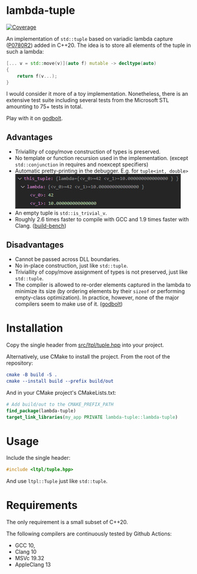 # lambda-tuple

[![Coverage](https://sonarcloud.io/api/project_badges/measure?project=Tradias_lambda-tuple&metric=coverage)](https://sonarcloud.io/summary/new_code?id=Tradias_lambda-tuple)

An implementation of `std::tuple` based on variadic lambda capture ([P0780R2](https://open-std.org/JTC1/SC22/WG21/docs/papers/2018/p0780r2.html)) added in C++20. 
The idea is to store all elements of the tuple in such a lambda:

```cpp
[... v = std::move(v)](auto f) mutable -> decltype(auto)
{
    return f(v...);
}
```

I would consider it more of a toy implementation. Nonetheless, there is an extensive test suite including several tests from the Microsoft STL amounting to 75+ tests in total.

Play with it on [godbolt](https://godbolt.org/z/ajxavsrnM).

## Advantages

* Triviallity of copy/move construction of types is preserved.
* No template or function recursion used in the implementation. (except `std::conjunction` in requires and noexcept specifiers)
* Automatic pretty-printing in the debugger. E.g. for `tuple<int, double>`   
![Lambda-tuple pretty-print](doc/pretty-print.png "pretty-printing")
* An empty tuple is `std::is_trivial_v`.
* Roughly 2.6 times faster to compile with GCC and 1.9 times faster with Clang. ([build-bench](https://build-bench.com/b/eT0y_KsZ342kkIbMw8tndVLquC8))

## Disadvantages

* Cannot be passed across DLL boundaries.
* No in-place construction, just like `std::tuple`.
* Triviallity of copy/move assignment of types is not preserved, just like `std::tuple`.
* The compiler is allowed to re-order elements captured in the lambda to minimize its size (by ordering elements by their `sizeof` or performing empty-class optimization). In practice, however, none of the major compilers seem to make use of it. ([godbolt](https://godbolt.org/z/Y5qbMe5Ge))

# Installation

Copy the single header from [src/ltpl/tuple.hpp](src/ltpl/tuple.hpp) into your project.

Alternatively, use CMake to install the project. From the root of the repository:

```cmake
cmake -B build -S .
cmake --install build --prefix build/out
```

And in your CMake project's CMakeLists.txt:

```cmake
# Add build/out to the CMAKE_PREFIX_PATH
find_package(lambda-tuple)
target_link_libraries(my_app PRIVATE lambda-tuple::lambda-tuple)
```

# Usage

Include the single header:

```cpp
#include <ltpl/tuple.hpp>
```

And use `ltpl::Tuple` just like `std::tuple`.

# Requirements

The only requirement is a small subset of C++20.

The following compilers are continuously tested by Github Actions:

* GCC 10,
* Clang 10
* MSVc 19.32
* AppleClang 13
